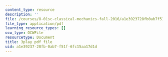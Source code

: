 ```yaml
---
content_type: resource
description: ''
file: /courses/8-01sc-classical-mechanics-fall-2016/a1e3923728fb0ab7f51f6fc15aa17d1d_vUg50UI1aqs.pdf
file_type: application/pdf
learning_resource_types: []
ocw_type: OCWFile
resourcetype: Document
title: 3play pdf file
uid: a1e39237-28fb-0ab7-f51f-6fc15aa17d1d
---
```

